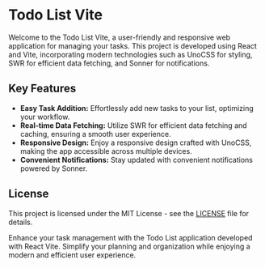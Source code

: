 # Todo List Vite

Welcome to the Todo List Vite, a user-friendly and responsive web application for managing your tasks. This project is developed using React and Vite, incorporating modern technologies such as UnoCSS for styling, SWR for efficient data fetching, and Sonner for notifications.

## Key Features

- **Easy Task Addition:** Effortlessly add new tasks to your list, optimizing your workflow.
- **Real-time Data Fetching:** Utilize SWR for efficient data fetching and caching, ensuring a smooth user experience.
- **Responsive Design:** Enjoy a responsive design crafted with UnoCSS, making the app accessible across multiple devices.
- **Convenient Notifications:** Stay updated with convenient notifications powered by Sonner.


## License

This project is licensed under the MIT License - see the [LICENSE](LICENSE) file for details.

Enhance your task management with the Todo List application developed with React Vite. Simplify your planning and organization while enjoying a modern and efficient user experience.

